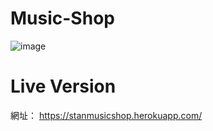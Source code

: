# Music-Shop

![image](https://user-images.githubusercontent.com/107014215/201241472-52176b3d-a526-4452-8f7e-771f386784b4.png)


# Live Version
網址： https://stanmusicshop.herokuapp.com/
